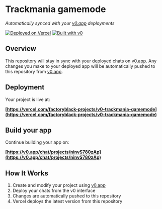 # Trackmania gamemode

*Automatically synced with your [v0.app](https://v0.app) deployments*

[![Deployed on Vercel](https://img.shields.io/badge/Deployed%20on-Vercel-black?style=for-the-badge&logo=vercel)](https://vercel.com/factoryblack-projects/v0-trackmania-gamemode)
[![Built with v0](https://img.shields.io/badge/Built%20with-v0.app-black?style=for-the-badge)](https://v0.app/chat/projects/ninvS780zAp)

## Overview

This repository will stay in sync with your deployed chats on [v0.app](https://v0.app).
Any changes you make to your deployed app will be automatically pushed to this repository from [v0.app](https://v0.app).

## Deployment

Your project is live at:

**[https://vercel.com/factoryblack-projects/v0-trackmania-gamemode](https://vercel.com/factoryblack-projects/v0-trackmania-gamemode)**

## Build your app

Continue building your app on:

**[https://v0.app/chat/projects/ninvS780zAp](https://v0.app/chat/projects/ninvS780zAp)**

## How It Works

1. Create and modify your project using [v0.app](https://v0.app)
2. Deploy your chats from the v0 interface
3. Changes are automatically pushed to this repository
4. Vercel deploys the latest version from this repository